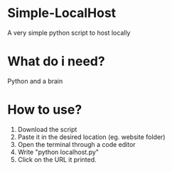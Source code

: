 # Simple-LocalHost
 A very simple python script to host locally

# What do i need?
 Python and a brain

# How to use?
 1. Download the script
 2. Paste it in the desired location (eg. website folder)
 3. Open the terminal through a code editor
 4. Write "python localhost.py"
 5. Click on the URL it printed.

